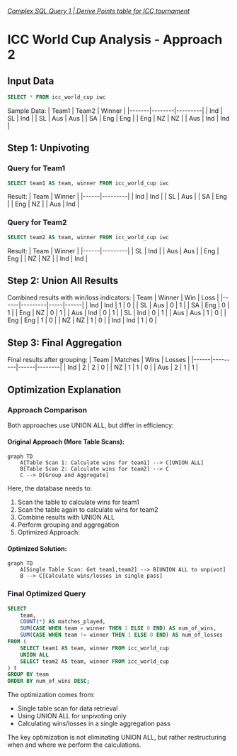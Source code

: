 *[Complex SQL Query 1 | Derive Points table for ICC tournament](https://www.youtube.com/watch?v=qyAgWL066Vo)*

# ICC World Cup Analysis - Approach 2

## Input Data
```sql
SELECT * FROM icc_world_cup iwc
```

Sample Data:
| Team1 | Team2 | Winner |
|-------|--------|---------|
| Ind   | SL     | Ind     |
| SL    | Aus    | Aus     |
| SA    | Eng    | Eng     |
| Eng   | NZ     | NZ      |
| Aus   | Ind    | Ind     |

## Step 1: Unpivoting

### Query for Team1
```sql
SELECT team1 AS team, winner FROM icc_world_cup iwc
```

Result:
| Team | Winner |
|------|---------|
| Ind  | Ind     |
| SL   | Aus     |
| SA   | Eng     |
| Eng  | NZ      |
| Aus  | Ind     |

### Query for Team2
```sql
SELECT team2 AS team, winner FROM icc_world_cup iwc
```

Result:
| Team | Winner |
|------|---------|
| SL   | Ind     |
| Aus  | Aus     |
| Eng  | Eng     |
| NZ   | NZ      |
| Ind  | Ind     |

## Step 2: Union All Results

Combined results with win/loss indicators:
| Team | Winner | Win | Loss |
|------|---------|-----|------|
| Ind  | Ind     | 1   | 0    |
| SL   | Aus     | 0   | 1    |
| SA   | Eng     | 0   | 1    |
| Eng  | NZ      | 0   | 1    |
| Aus  | Ind     | 0   | 1    |
| SL   | Ind     | 0   | 1    |
| Aus  | Aus     | 1   | 0    |
| Eng  | Eng     | 1   | 0    |
| NZ   | NZ      | 1   | 0    |
| Ind  | Ind     | 1   | 0    |

## Step 3: Final Aggregation
Final results after grouping:
| Team | Matches | Wins | Losses |
|------|---------|------|--------|
| Ind  | 2       | 2    | 0      |
| NZ   | 1       | 1    | 0      |
| Aus  | 2       | 1    | 1      |

## Optimization Explanation

### Approach Comparison

Both approaches use UNION ALL, but differ in efficiency:

#### Original Approach (More Table Scans):
```mermaid
graph TD
    A[Table Scan 1: Calculate wins for team1] --> C[UNION ALL]
    B[Table Scan 2: Calculate wins for team2] --> C
    C --> D[Group and Aggregate]
```

Here, the database needs to:

1. Scan the table to calculate wins for team1
2. Scan the table again to calculate wins for team2
3. Combine results with UNION ALL
4. Perform grouping and aggregation
5. Optimized Approach:


#### Optimized Solution:
```mermaid
graph TD
    A[Single Table Scan: Get team1,team2] --> B[UNION ALL to unpivot]
    B --> C[Calculate wins/losses in single pass]
```

### Final Optimized Query
```sql
SELECT 
    team,
    COUNT(*) AS matches_played,
    SUM(CASE WHEN team = winner THEN 1 ELSE 0 END) AS num_of_wins,
    SUM(CASE WHEN team != winner THEN 1 ELSE 0 END) AS num_of_losses
FROM (
    SELECT team1 AS team, winner FROM icc_world_cup
    UNION ALL 
    SELECT team2 AS team, winner FROM icc_world_cup
) t
GROUP BY team
ORDER BY num_of_wins DESC;
```

The optimization comes from:
- Single table scan for data retrieval
- Using UNION ALL for unpivoting only
- Calculating wins/losses in a single aggregation pass

The key optimization is not eliminating UNION ALL, but rather restructuring when and where we perform the calculations.